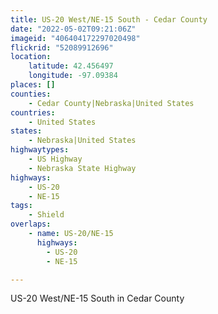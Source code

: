 ```yaml
---
title: US-20 West/NE-15 South - Cedar County
date: "2022-05-02T09:21:06Z"
imageid: "406404172297020498"
flickrid: "52089912696"
location:
    latitude: 42.456497
    longitude: -97.09384
places: []
counties:
    - Cedar County|Nebraska|United States
countries:
    - United States
states:
    - Nebraska|United States
highwaytypes:
    - US Highway
    - Nebraska State Highway
highways:
    - US-20
    - NE-15
tags:
    - Shield
overlaps:
    - name: US-20/NE-15
      highways:
        - US-20
        - NE-15

---
```

US-20 West/NE-15 South in Cedar County